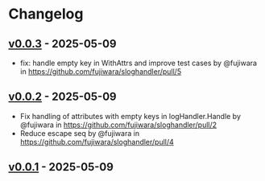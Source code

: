 # Changelog

## [v0.0.3](https://github.com/fujiwara/sloghandler/compare/v0.0.2...v0.0.3) - 2025-05-09
- fix: handle empty key in WithAttrs and improve test cases by @fujiwara in https://github.com/fujiwara/sloghandler/pull/5

## [v0.0.2](https://github.com/fujiwara/sloghandler/compare/v0.0.1...v0.0.2) - 2025-05-09
- Fix handling of attributes with empty keys in logHandler.Handle by @fujiwara in https://github.com/fujiwara/sloghandler/pull/2
- Reduce escape seq by @fujiwara in https://github.com/fujiwara/sloghandler/pull/4

## [v0.0.1](https://github.com/fujiwara/sloghandler/commits/v0.0.1) - 2025-05-09
